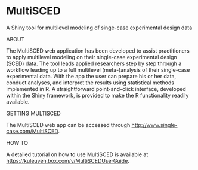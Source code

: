 # MultiSCED
A Shiny tool for multilevel modeling of singe-case experimental design data

ABOUT

The MultiSCED web application has been developed to assist practitioners to apply multilevel modeling on their single-case experimental design (SCED) data. The tool leads applied researchers step by step through a workflow leading up to a full multilevel (meta-)analysis of their single-case experimental data. With the app the user can prepare his or her data, conduct analyses, and interpret the results using statistical methods implemented in R. A straightforward point-and-click interface, developed within the Shiny framework, is provided to make the R functionality readily available.

GETTING MULTISCED

The MultiSCED web app can be accessed through http://www.single-case.com/MultiSCED.

HOW TO

A detailed tutorial on how to use MultiSCED is available at https://kuleuven.box.com/v/MultiSCEDUserGuide.
